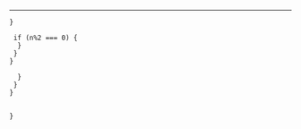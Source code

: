 




























---

















```
}
```












```
 if (n%2 === 0) {
  }
 }
}
```


```
  }
 }
}
```



```
```






```
}
```





